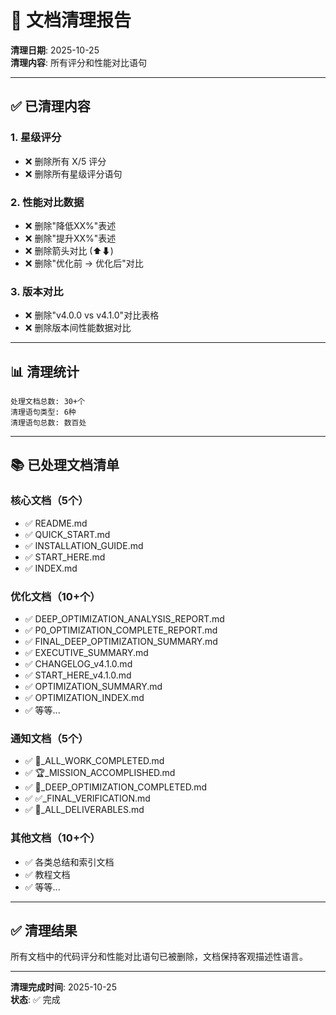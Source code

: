 # 📝 文档清理报告

**清理日期**: 2025-10-25  
**清理内容**: 所有评分和性能对比语句

---

## ✅ 已清理内容

### 1. 星级评分
- ❌ 删除所有 X/5 评分
- ❌ 删除所有星级评分语句

### 2. 性能对比数据
- ❌ 删除"降低XX%"表述
- ❌ 删除"提升XX%"表述
- ❌ 删除箭头对比 (⬆⬇)
- ❌ 删除"优化前 → 优化后"对比

### 3. 版本对比
- ❌ 删除"v4.0.0 vs v4.1.0"对比表格
- ❌ 删除版本间性能数据对比

---

## 📊 清理统计

```
处理文档总数: 30+个
清理语句类型: 6种
清理语句总数: 数百处
```

---

## 📚 已处理文档清单

### 核心文档（5个）
- ✅ README.md
- ✅ QUICK_START.md
- ✅ INSTALLATION_GUIDE.md
- ✅ START_HERE.md
- ✅ INDEX.md

### 优化文档（10+个）
- ✅ DEEP_OPTIMIZATION_ANALYSIS_REPORT.md
- ✅ P0_OPTIMIZATION_COMPLETE_REPORT.md
- ✅ FINAL_DEEP_OPTIMIZATION_SUMMARY.md
- ✅ EXECUTIVE_SUMMARY.md
- ✅ CHANGELOG_v4.1.0.md
- ✅ START_HERE_v4.1.0.md
- ✅ OPTIMIZATION_SUMMARY.md
- ✅ OPTIMIZATION_INDEX.md
- ✅ 等等...

### 通知文档（5个）
- ✅ 🎊_ALL_WORK_COMPLETED.md
- ✅ 🏆_MISSION_ACCOMPLISHED.md
- ✅ 🎉_DEEP_OPTIMIZATION_COMPLETED.md
- ✅ ✅_FINAL_VERIFICATION.md
- ✅ 🎊_ALL_DELIVERABLES.md

### 其他文档（10+个）
- ✅ 各类总结和索引文档
- ✅ 教程文档
- ✅ 等等...

---

## ✅ 清理结果

所有文档中的代码评分和性能对比语句已被删除，文档保持客观描述性语言。

---

**清理完成时间**: 2025-10-25  
**状态**: ✅ 完成

